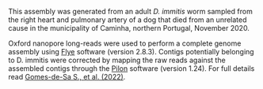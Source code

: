 This assembly was generated from an adult _D. immitis_ worm sampled from the right heart and pulmonary artery of a dog that died from an unrelated cause in the municipality of Caminha, northern Portugal, November 2020.

Oxford nanopore long-reads were used to perform a complete genome assembly using [Flye](https://doi.org/10.1038/s41587-019-0072-8) software (version 2.8.3). Contigs potentially belonging to D. immitis were corrected by mapping the raw reads against the assembled contigs through the [Pilon](https://github.com/broadinstitute/pilon) software (version 1.24). For full details read [Gomes-de-Sa S., et al. (2022)](https://europepmc.org/article/MED/35681811). 
